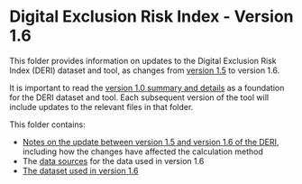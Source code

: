 # Digital Exclusion Risk Index - Version 1.6

This folder provides information on updates to the Digital Exclusion Risk Index (DERI) dataset and tool, as changes from [version 1.5](https://github.com/GreaterManchesterODA/Digital-Exclusion-Risk-Index/tree/main/Version%201.5) to version 1.6.

It is important to read the [version 1.0 summary and details](https://github.com/GreaterManchesterODA/Digital-Exclusion-Risk-Index/tree/main/Version%201.0) as a foundation for the DERI dataset and tool. Each subsequent version of the tool will include updates to the relevant files in that folder.

This folder contains:
 - [Notes on the update between version 1.5 and version 1.6 of the DERI](Update%20Notes%20v1.6.md), including how the changes have affected the calculation method
 - The [data sources](Data%20sources_v1.6.csv) for the data used in version 1.6
 - [The dataset used in version 1.6](DERI%20dataset_v1.6.csv)
 
